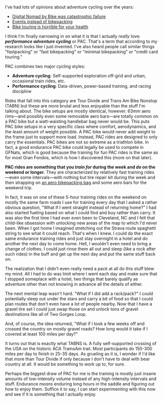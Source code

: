 I've had lots of opinions about adventure cycling over the years:

- [Digital Nomad by Bike was catastrophic failure](Digital%20Nomad%20by%20Bike%20was%20catastrophic%20failure.md)
- [Events instead of bikepacking](Events%20instead%20of%20bikepacking.md)
- [Bike touring is horrible for your health](Bike%20touring%20is%20horrible%20for%20your%20health.md)

I think I'm finally narrowing in on what it is that I actually *really* love: ***performance adventure cycling*** or PAC. That's a term that according to my research looks like I just invented.  I've also heard people call similar things "fastpacking" or "fast bikepacking" or "minimal bikepacking" or "credit card touring."

PAC combines two major cycling styles:

- **Adventure cycling**: Self-supported exploration off-grid and urban, occasional train rides, etc.
- **Performance cycling**: Data-driven, power-based training, and racing discipline

Rides that fall into this category are Tour Divide and Trans Am Bike Nonstop (TABN) but these are more brutal and less enjoyable than the stuff I'm talking about. The bike setups are mostly identical, however. 63mm aero rims—and possibly even some removable aero bars—are totally common on a PAC bike but a watt-waisting handlebar bag never would be. This puts PAC bike setups in a very specific class where comfort, aerodynamics, and the least amount of weight possible. A PAC bike would never add weight to the frame just to support more load. Instead, PAC rides are designed to only carry the essentials. PAC bikes are not so extreme as a triathlon bike. In fact, a good endurance PAC bike could legally be used to compete in GFNats, which is good because the training for fun PAC rides is the same as for most Gran Fondos, which is how I discovered this (more on that later).

**PAC rides are something that you *train for* during the week and *do* on the weekend or longer.**  They are characterized by relatively fast training rides—even some intervals—with nothing but tire repair kit during the week and then strapping on [an aero bikepacking bag](Best%20performance%20adventure%20cycling%20pack.md) and some aero bars for the weekend trip.

In fact, it was on one of these 5-hour training rides on the weekend on mostly the same farm roads I use for training every day that I asked a rather obvious question, "What if I went straight instead of returning home?" I had also started fueling based on what I could find and buy rather than carry. It was also the first time I had ever even been to Cleveland, NC and I felt that child-like obsession with unlocking new areas of the map to which I'd never been. When I got home I imagined stretching out the Strava route spaghetti string to see what it could reach. That's when I knew. I could do the exact same endurance training rides and just stay overnight in a hotel and do another the next day to come home. Hell, I wouldn't even need to bring a change of clothes. I could just rinse them all out and sleep (like a rock after such rides) in the buff and get up the next day and put the same stuff back on.

The realization that I didn't even really need a pack at all do this stuff blew my mind. All I had to do was limit where I went each day and make sure that I stopped someplace with a hotel, two things that barely qualify as adventure other than not knowing in advance all the details of either.

The next mental leap wasn't hard. "What if I did add a rack/pack?" I could potentially sleep out under the stars and carry a bit of food so that I could plan routes that don't even have a lot of people nearby. Now that I have a gravel tire set I could just swap those on and unlock tons of gravel destinations like all of Two Gorges Loop.

And, of course, the idea returned, "What if I took a few weeks off and crossed the country on mostly gravel roads? How long would it take if I covered at least 100 miles per day?"

It turns out that is exactly what TABNS is. A fully self-supported crossing of the USA on the historic ACA TramsAm trail. Most participants do 150-300 miles per day to finish in 25-35 days. As grueling as it is, I wonder if I'd like that more than Tour Divide if only because I don't have to deal with bear country at all. It would be something to work up to, for sure.

Perhaps the biggest draw of PAC for me is the training is mostly just insane amounts of low-intensity volume instead of any high-intensity intervals and stuff. Endurance *means* enduring long hours in the saddle and figuring out how to enjoy them. Suffice it to say, I can start experimenting with this now and see if it is something that I actually enjoy.

